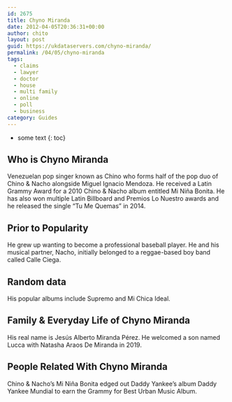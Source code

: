 ```yaml
---
id: 2675
title: Chyno Miranda
date: 2012-04-05T20:36:31+00:00
author: chito
layout: post
guid: https://ukdataservers.com/chyno-miranda/
permalink: /04/05/chyno-miranda
tags:
  - claims
  - lawyer
  - doctor
  - house
  - multi family
  - online
  - poll
  - business
category: Guides
---
```


* some text
{: toc}


## Who is  Chyno Miranda
                  
                  
                  
Venezuelan pop singer known as Chino who forms half of the pop duo of Chino & Nacho alongside Miguel Ignacio Mendoza. He received a Latin Grammy Award for a 2010 Chino & Nacho album entitled Mi Niña Bonita. He has also won multiple Latin Billboard and Premios Lo Nuestro awards and he released the single &#8220;Tu Me Quemas&#8221; in 2014.
                  
                
                
                
## Prior to Popularity 
                  
                  
                  
He grew up wanting to become a professional baseball player. He and his musical partner, Nacho, initially belonged to a reggae-based boy band called Calle Ciega.
                  
                
                
                
## Random data 
                  
                  
                  
His popular albums include Supremo and Mi Chica Ideal.
                  
                
                
                
## Family & Everyday Life of Chyno Miranda
                  
                  
                  
His real name is Jesús Alberto Miranda Pérez. He welcomed a son named Lucca with Natasha Araos De Miranda in 2019.
                  
                
                
                
## People Related With  Chyno Miranda
                  
                  
                  
Chino & Nacho&#8217;s Mi Niña Bonita edged out Daddy Yankee&#8217;s album Daddy Yankee Mundial to earn the Grammy for Best Urban Music Album.
                  
                
              
            
          
          
          
    
    
  
